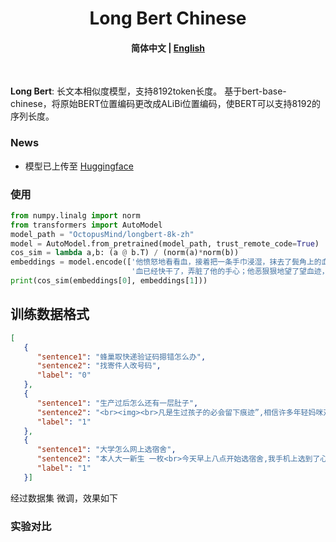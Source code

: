 
<h1 align="center">
    Long Bert Chinese
    <br>
</h1>

<h4 align="center">
    <p>
        <b>简体中文</b> |
        <a href="https://github.com/OctopusMind/long-bert-chinese/blob/main/README_EN.md">English</a> 
    </p>
</h4>

<p >
<br>
</p>

**Long Bert**: 长文本相似度模型，支持8192token长度。
基于bert-base-chinese，将原始BERT位置编码更改成ALiBi位置编码，使BERT可以支持8192的序列长度。

### News
* 模型已上传至 [Huggingface](https://huggingface.co/OctopusMind/LongBert)


### 使用
```python
from numpy.linalg import norm
from transformers import AutoModel
model_path = "OctopusMind/longbert-8k-zh"
model = AutoModel.from_pretrained(model_path, trust_remote_code=True)
cos_sim = lambda a,b: (a @ b.T) / (norm(a)*norm(b))
embeddings = model.encode(['他愤怒地看看血，接着把一条手巾浸湿，抹去了鬓角上的血迹。',
                           '血已经快干了，弄脏了他的手心；他恶狠狠地望了望血迹，然后浸湿了一条毛巾，擦去了太阳穴上的血。'])
print(cos_sim(embeddings[0], embeddings[1]))

```

## 训练数据格式

```json
[
   {
      "sentence1": "蜂巢取快递验证码摁错怎么办",
      "sentence2": "找寄件人改号码",
      "label": "0"
   },
   {
      "sentence1": "生产过后怎么还有一层肚子",
      "sentence2": "<br><img><br>凡是生过孩子的必会留下痕迹”,相信许多年轻妈咪对这句话感同身受。而产后肚子大就是女性生没生孩子的重要标志,今天我们讲了为什么女性生完孩子肚子还是很大的原因,也说了新妈妈们产后如何快速恢复肚子,让我们远离“妈妈肚”,生完孩子还是小姐姐。产后半年是恢复身材的关键时间,新妈妈时间这么紧,时间哪里找!!赶紧行动吧!!下一位辣妈就是你!!!zy(为什么产后肚子还很大?产后如何恢复肚子)",
      "label": "1"
   },
   {
      "sentence1": "大学怎么网上选宿舍",
      "sentence2": "本人大一新生 一枚<br>今天早上八点开始选宿舍,我手机上选到了心怡的宿舍和床位之后就洗碗去了。当时我填的时候宿舍里只有一个人已经选定了床位,我是第二个“入住”的。等我洗碗回来,发现我的QQ炸了<br>四个小姐姐轮流来消息发长文要我退出去,强行礼貌,信息轰炸,希望我去和别的专业的三个人拼宿舍,把位置让给她们 因为我的存在让她们不能住一个寝室了。<br>可是我事先并不知道她们已经商定好了宿舍。我也很为难啊<br>我不退的话,我就是恶人,破坏人家本来的计划。搞不好开学后还会被宿舍其他的小姐姐孤立。<br>我退出的话,我提前蹲点挤进去抢宿舍就是为了当个活菩萨?帮陌生人占个位置的?<br>不止女生宿舍,男生也是这个情况。提前一两天已经开始商量谁谁谁一个宿舍,结果抢宿舍被哪个不知情的小盆友占了位置,就开始在群里各种污言秽语的辱骂<br>男生好歹还在班群里说了谁谁谁一起一个宿舍。女生的话,事先完全没有在大群里讲到几个要好的已经有安排了。<br>难道真的就不存在什么先来后到吗?了因为你们人多,你们拉帮结派迅速,就要给你们提供优先权,你们就是强势群体吗?<br>真的很委屈啊",
      "label": "1"
   }]
```



经过数据集[]() 微调，效果如下

### 实验对比

